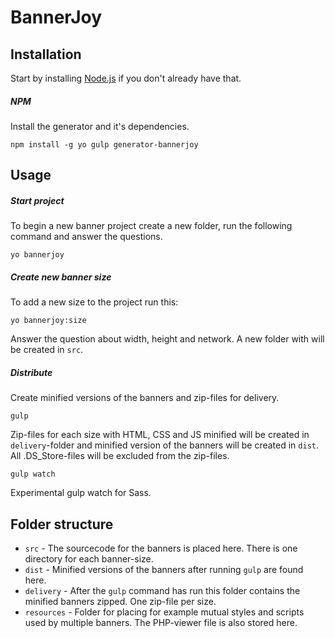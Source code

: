 # BannerJoy

## Installation

Start by installing [Node.js](https://nodejs.org/) if you don't already have that.

##### NPM

Install the generator and it's dependencies.

```
npm install -g yo gulp generator-bannerjoy
```


## Usage

##### Start project

To begin a new banner project create a new folder, run the following command and answer the questions.

```
yo bannerjoy
```

##### Create new banner size

To add a new size to the project run this:

```
yo bannerjoy:size
```

Answer the question about width, height and network. A new folder with will be created in `src`.

##### Distribute

Create minified versions of the banners and zip-files for delivery. 

```
gulp
```

Zip-files for each size with HTML, CSS and JS minified will be created in `delivery`-folder and minified version of the banners will be created in `dist`. All .DS_Store-files will be excluded from the zip-files.

```
gulp watch
```

Experimental gulp watch for Sass.

## Folder structure

* `src` - The sourcecode for the banners is placed here. There is one directory for each banner-size.
* `dist` - Minified versions of the banners after running `gulp` are found here.
* `delivery` - After the `gulp` command has run this folder contains the minified banners zipped. One zip-file per size. 
* `resources` - Folder for placing for example mutual styles and scripts used by multiple banners. The PHP-viewer file is also stored here.
